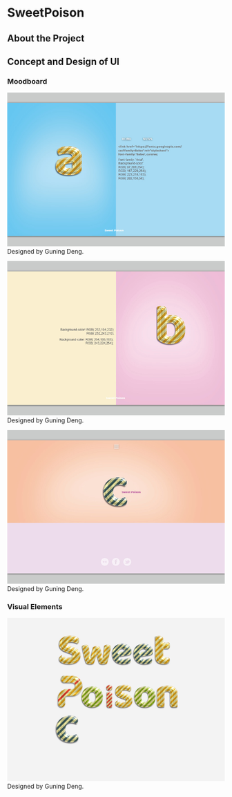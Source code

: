 # SweetPoison

## About the Project

## Concept and Design of UI

### Moodboard

![Sweet Poison concept 1](https://github.com/Dengguning/imgworks/blob/master/sweetpoison/sweet_concept_1.jpg)
Designed by Guning Deng.

![Sweet Poison concept 2](https://github.com/Dengguning/imgworks/blob/master/sweetpoison/sweet_concept_2.jpg)
Designed by Guning Deng.

![Sweet Poison concept 3](https://github.com/Dengguning/imgworks/blob/master/sweetpoison/sweet_concept_3.jpg)
Designed by Guning Deng.

### Visual Elements

![Sweet Poison letters](https://github.com/Dengguning/imgworks/blob/master/sweetpoison/latter_sweet.jpg)
Designed by Guning Deng.
